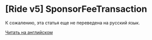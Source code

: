 # [Ride v5] SponsorFeeTransaction

К сожалению, эта статья еще не переведена на русский язык.

[Читать на английском](/en/ride/structures/transaction-structures/sponsor-fee-transaction)
